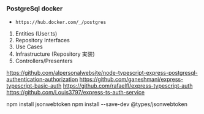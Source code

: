 ### PostgreSql docker

- `https://hub.docker.com/_/postgres`

1. Entities (User.ts)
2. Repository Interfaces
3. Use Cases
4. Infrastructure (Repository 実装)
5. Controllers/Presenters

https://github.com/alpersonalwebsite/node-typescript-express-postgresql-authentication-authorization
https://github.com/ganeshmani/express-typescript-basic-auth
https://github.com/rafaelfl/express-typescript-auth
https://github.com/Louis3797/express-ts-auth-service

npm install jsonwebtoken
npm install --save-dev @types/jsonwebtoken


